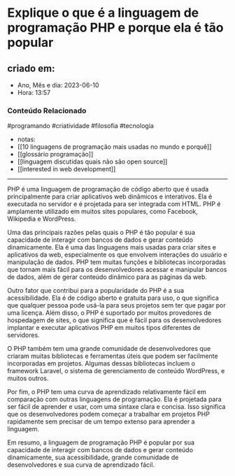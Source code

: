 # Explique o que é a linguagem de programação PHP e porque ela é tão popular

## criado em: 
-  Ano, Mês e dia: 2023-06-10
- Hora: 13:57

### Conteúdo Relacionado
#programando #criatividade #filosofia #tecnologia 
- notas: 
- [[10 linguagens de programação mais usadas no mundo e porquê]]
- [[glossário programação]]
- [[linguagem discutidas quais não são open source]]
- [[interested in web development]]
---

PHP é uma linguagem de programação de código aberto que é usada principalmente para criar aplicativos web dinâmicos e interativos. Ela é executada no servidor e é projetada para ser integrada com HTML. PHP é amplamente utilizado em muitos sites populares, como Facebook, Wikipedia e WordPress.

Uma das principais razões pelas quais o PHP é tão popular é sua capacidade de interagir com bancos de dados e gerar conteúdo dinamicamente. Ela é uma das linguagens mais usadas para criar sites e aplicativos da web, especialmente os que envolvem interações do usuário e manipulação de dados. PHP tem muitas funções e bibliotecas incorporadas que tornam mais fácil para os desenvolvedores acessar e manipular bancos de dados, além de gerar conteúdo dinâmico para as páginas da web.

Outro fator que contribui para a popularidade do PHP é a sua acessibilidade. Ela é de código aberto e gratuita para uso, o que significa que qualquer pessoa pode usá-la para seus projetos sem ter que pagar por uma licença. Além disso, o PHP é suportado por muitos provedores de hospedagem de sites, o que significa que é fácil para os desenvolvedores implantar e executar aplicativos PHP em muitos tipos diferentes de servidores.

O PHP também tem uma grande comunidade de desenvolvedores que criaram muitas bibliotecas e ferramentas úteis que podem ser facilmente incorporadas em projetos. Algumas dessas bibliotecas incluem o framework Laravel, o sistema de gerenciamento de conteúdo WordPress, e muitos outros.

Por fim, o PHP tem uma curva de aprendizado relativamente fácil em comparação com outras linguagens de programação. Ela é projetada para ser fácil de aprender e usar, com uma sintaxe clara e concisa. Isso significa que os desenvolvedores podem começar a trabalhar em projetos PHP rapidamente sem precisar de um tempo extenso para aprender a linguagem.

Em resumo, a linguagem de programação PHP é popular por sua capacidade de interagir com bancos de dados e gerar conteúdo dinamicamente, sua acessibilidade, grande comunidade de desenvolvedores e sua curva de aprendizado fácil.